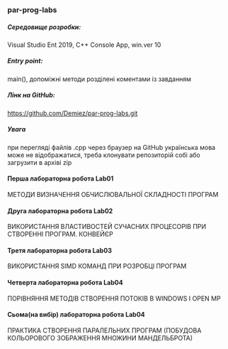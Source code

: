 ### par-prog-labs

#####  Середовище розробки:
Visual Studio Ent 2019, C++ Console App, win.ver 10 <br>

##### Entry point: 
main(), допоміжні методи розділені коментами із завданням<br>

##### Лінк на GitHub: 
https://github.com/Demiez/par-prog-labs.git<br>

##### Увага
при перегляді файлів .cpp через браузер на GitHub українська мова може не відображатися, треба клонувати репозиторій собі або загрузити в архіві zip<br>

#### Перша лабораторна робота Lab01
МЕТОДИ ВИЗНАЧЕННЯ ОБЧИСЛЮВАЛЬНОЇ СКЛАДНОСТІ ПРОГРАМ

#### Друга лабораторна робота Lab02
ВИКОРИСТАННЯ ВЛАСТИВОСТЕЙ СУЧАСНИХ ПРОЦЕСОРІВ ПРИ СТВОРЕННІ ПРОГРАМ. КОНВЕЙЄР

#### Третя лабораторна робота Lab03
ВИКОРИСТАННЯ SIMD КОМАНД ПРИ РОЗРОБЦІ ПРОГРАМ

#### Четверта лабораторна робота Lab04
ПОРІВНЯННЯ МЕТОДІВ СТВОРЕННЯ ПОТОКІВ В WINDOWS І OPEN MP

#### Сьома(на вибір) лабораторна робота Lab04
ПРАКТИКА СТВОРЕННЯ ПАРАЛЕЛЬНИХ ПРОГРАМ (ПОБУДОВА КОЛЬОРОВОГО ЗОБРАЖЕННЯ МНОЖИНИ МАНДЕЛЬБРОТА)



